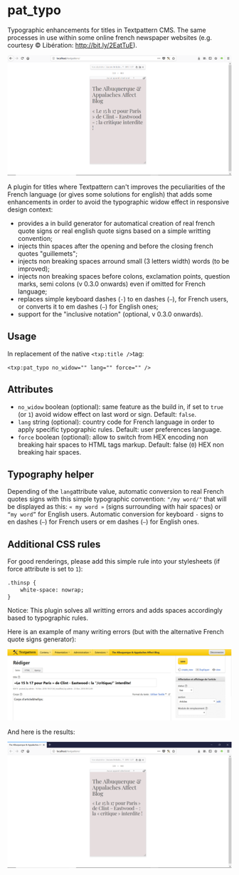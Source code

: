 # pat_typo
Typographic enhancements for titles in Textpattern CMS. The same processes in use within some online french newspaper websites (e.g. courtesy © Libération: http://bit.ly/2EatTuE).

![Without plugin](https://raw.githubusercontent.com/cara-tm/pat_typo/master/without-plugin.png "Without plugin")

A plugin for titles where Textpattern can't improves the peculiarities of the French language (or gives some solutions for english) that adds some enhancements in order to avoid the typographic widow effect in responsive design context:

* provides a in build generator for automatical creation of real french quote signs or real english quote signs based on a simple writting convention;
* injects thin spaces after the opening and before the closing french quotes "guillemets";
* injects non breaking spaces arround small (3 letters width) words (to be improved);
* injects non breaking spaces before colons, exclamation points, question marks, semi colons (v 0.3.0 onwards) even if omitted for French language;
* replaces simple keyboard dashes (`-`) to en dashes (`–`), for French users, or converts it to em dashes (`—`) for English ones;
* support for the "inclusive notation" (optional, v 0.3.0 onwards).

## Usage

In replacement of the native `<txp:title />`tag:

    <txp:pat_typo no_widow="" lang="" force="" />

## Attributes

* `no_widow` boolean (optional): same feature as the build in, if set to `true` (or `1`) avoid widow effect on last word or sign. Default: `false`.
* `lang` string (optional): country code for French language in order to apply specific typographic rules. Default: user preferences language.
* `force` boolean (optional): allow to switch from HEX encoding non breaking hair spaces to HTML tags markup. Default: false (`0`) HEX non breaking hair spaces. 

## Typography helper

Depending of the `lang`attribute value, automatic conversion to real French quotes signs with this simple typographic convention: `"/my word/"` that will be displayed as this: `« my word »` (signs surrounding with hair spaces) or `“my word”` for English users.
Automatic conversion for keyboard `-` signs to en dashes (`–`) for French users or em dashes (`—`) for English ones.

## Additional CSS rules

For good renderings, please add this simple rule into your stylesheets (if force attribute is set to `1`):

    .thinsp {
    	white-space: nowrap;
    }


Notice: This plugin solves all writting errors and adds spaces accordingly based to typographic rules.


Here is an example of many writing errors (but with the alternative French quote signs generator):
 
![Lot of writing errors sample](https://raw.githubusercontent.com/cara-tm/pat_typo/master/writing-errors.png "Sample of writing errors")


And here is the results:
 
![Result with plugin](https://raw.githubusercontent.com/cara-tm/pat_typo/master/with-plugin-enabled.png "With plugin enabled")
